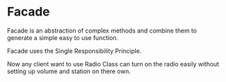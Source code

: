 # Facade

Facade is an abstraction of complex methods and combine them to
generate a simple easy to use function.

Facade uses the Single Responsibility Principle.

Now any client want to use Radio Class can turn on the radio
easily without setting up volume and station on there own.
